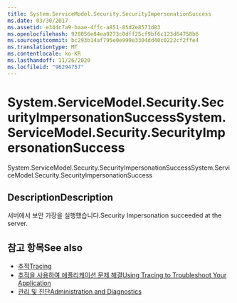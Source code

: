 ```yaml
---
title: System.ServiceModel.Security.SecurityImpersonationSuccess
ms.date: 03/30/2017
ms.assetid: e344c7a9-baae-4ffc-a851-85d2e8571d83
ms.openlocfilehash: 928056e84ea0273c0dff25cf9bf6c123d64758b6
ms.sourcegitcommit: bc293b14af795e0e999e3304dd40c0222cf2ffe4
ms.translationtype: MT
ms.contentlocale: ko-KR
ms.lasthandoff: 11/26/2020
ms.locfileid: "96294757"
---
```

# <a name="systemservicemodelsecuritysecurityimpersonationsuccess"></a><span data-ttu-id="a4a1f-102">System.ServiceModel.Security.SecurityImpersonationSuccess</span><span class="sxs-lookup"><span data-stu-id="a4a1f-102">System.ServiceModel.Security.SecurityImpersonationSuccess</span></span>

<span data-ttu-id="a4a1f-103">System.ServiceModel.Security.SecurityImpersonationSuccess</span><span class="sxs-lookup"><span data-stu-id="a4a1f-103">System.ServiceModel.Security.SecurityImpersonationSuccess</span></span>  
  
## <a name="description"></a><span data-ttu-id="a4a1f-104">Description</span><span class="sxs-lookup"><span data-stu-id="a4a1f-104">Description</span></span>  

 <span data-ttu-id="a4a1f-105">서버에서 보안 가장을 실행했습니다.</span><span class="sxs-lookup"><span data-stu-id="a4a1f-105">Security Impersonation succeeded at the server.</span></span>  
  
## <a name="see-also"></a><span data-ttu-id="a4a1f-106">참고 항목</span><span class="sxs-lookup"><span data-stu-id="a4a1f-106">See also</span></span>

- [<span data-ttu-id="a4a1f-107">추적</span><span class="sxs-lookup"><span data-stu-id="a4a1f-107">Tracing</span></span>](index.md)
- [<span data-ttu-id="a4a1f-108">추적을 사용하여 애플리케이션 문제 해결</span><span class="sxs-lookup"><span data-stu-id="a4a1f-108">Using Tracing to Troubleshoot Your Application</span></span>](using-tracing-to-troubleshoot-your-application.md)
- [<span data-ttu-id="a4a1f-109">관리 및 진단</span><span class="sxs-lookup"><span data-stu-id="a4a1f-109">Administration and Diagnostics</span></span>](../index.md)
